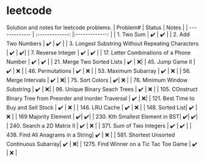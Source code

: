 # leetcode
Solution and notes for leetcode problems.
| Problem#  | Status | Notes |
| ------------- | :-------------: |:-------------: |
| 1. Two Sum  | :heavy_check_mark:  | :heavy_check_mark: |
| 2. Add Two Numbers  | :heavy_check_mark:  | :heavy_check_mark: |
| 3. Longest Substring Without  Repeating Characters | :heavy_check_mark: | :heavy_check_mark:|
| 7. Reverse Integer | :heavy_check_mark: | :heavy_check_mark: |
| 17. Letter Combinations of a Phone Number | :heavy_check_mark: | :heavy_check_mark: |
| 21. Merge Two Sorted Lists | :heavy_check_mark: | :x:|
| 45. Jump Game II | :heavy_check_mark: | :x: | 
| 46. Permutations | :heavy_check_mark: | :x: |
| 53. Maximum Subarray | :heavy_check_mark: | :x: |
| 56. Merge Intervals | ✔️ | :x:|
| 75. Sort Colors | :heavy_check_mark:| :x: |
| 76. Minimum Window Substring | :heavy_check_mark: | :x:|
| 96. Unique Binary Seach Trees | :heavy_check_mark: | :x: |
| 105. COnstruct Binary Tree from Preorder and Inorder Traversal | :heavy_check_mark: | :x:|
| 121. Best Time to Buy and Sell Stock | :heavy_check_mark: | :x: |
| 146. LRU Cache | :heavy_check_mark: | :x: |
| 148. Sorted List| :heavy_check_mark: | :x: |
| 169 Majority Element | ✔️| ✔️|
| 230. Kth Smallest Element in BST| ✔️| ✔️|
| 240. Search a 2D Matrix II | :heavy_check_mark: | :x: | 
| 371. Sum of Two Integers | :heavy_check_mark: | :heavy_check_mark: |
| 438. Find All Anagrams in a String| :heavy_check_mark: | :x: | 
| 581. Shortest Unsorted Continuous Subarray| :heavy_check_mark: | :x:|
| 1275. Find Winner on a Tic Tac Toe Game | :heavy_check_mark: | :x: | 



